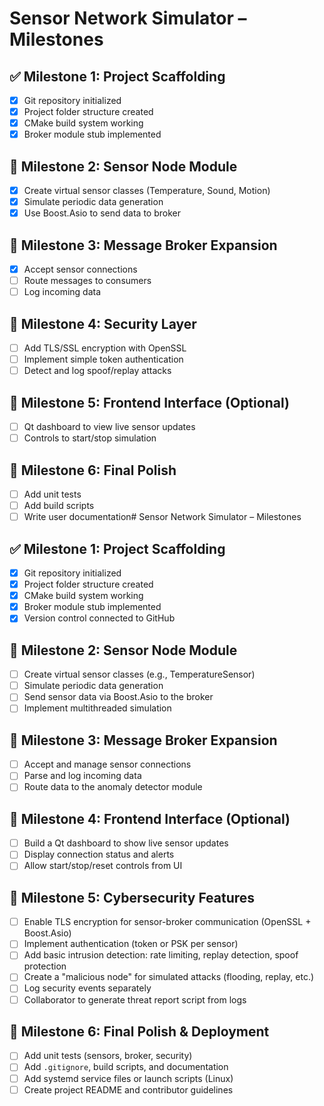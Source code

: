 # Sensor Network Simulator – Milestones

## ✅ Milestone 1: Project Scaffolding
- [x] Git repository initialized
- [x] Project folder structure created
- [x] CMake build system working
- [x] Broker module stub implemented

## 🚧 Milestone 2: Sensor Node Module
- [x] Create virtual sensor classes (Temperature, Sound, Motion)
- [x] Simulate periodic data generation
- [x] Use Boost.Asio to send data to broker

## 🚧 Milestone 3: Message Broker Expansion
- [x] Accept sensor connections
- [ ] Route messages to consumers
- [ ] Log incoming data

## 🚧 Milestone 4: Security Layer
- [ ] Add TLS/SSL encryption with OpenSSL
- [ ] Implement simple token authentication
- [ ] Detect and log spoof/replay attacks

## 🚧 Milestone 5: Frontend Interface (Optional)
- [ ] Qt dashboard to view live sensor updates
- [ ] Controls to start/stop simulation

## 🚧 Milestone 6: Final Polish
- [ ] Add unit tests
- [ ] Add build scripts
- [ ] Write user documentation# Sensor Network Simulator – Milestones

## ✅ Milestone 1: Project Scaffolding
- [x] Git repository initialized
- [x] Project folder structure created
- [x] CMake build system working
- [x] Broker module stub implemented
- [x] Version control connected to GitHub

## 🚧 Milestone 2: Sensor Node Module
- [ ] Create virtual sensor classes (e.g., TemperatureSensor)
- [ ] Simulate periodic data generation
- [ ] Send sensor data via Boost.Asio to the broker
- [ ] Implement multithreaded simulation

## 🚧 Milestone 3: Message Broker Expansion
- [ ] Accept and manage sensor connections
- [ ] Parse and log incoming data
- [ ] Route data to the anomaly detector module

## 🚧 Milestone 4: Frontend Interface (Optional)
- [ ] Build a Qt dashboard to show live sensor updates
- [ ] Display connection status and alerts
- [ ] Allow start/stop/reset controls from UI

## 🚧 Milestone 5: Cybersecurity Features
- [ ] Enable TLS encryption for sensor-broker communication (OpenSSL + Boost.Asio)
- [ ] Implement authentication (token or PSK per sensor)
- [ ] Add basic intrusion detection: rate limiting, replay detection, spoof protection
- [ ] Create a "malicious node" for simulated attacks (flooding, replay, etc.)
- [ ] Log security events separately
- [ ] Collaborator to generate threat report script from logs

## 🚧 Milestone 6: Final Polish & Deployment
- [ ] Add unit tests (sensors, broker, security)
- [ ] Add `.gitignore`, build scripts, and documentation
- [ ] Add systemd service files or launch scripts (Linux)
- [ ] Create project README and contributor guidelines
